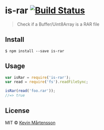 # is-rar [![Build Status](http://img.shields.io/travis/kevva/is-rar/master.svg?style=flat)](https://travis-ci.org/kevva/is-rar)

> Check if a Buffer/Uint8Array is a RAR file


## Install

```
$ npm install --save is-rar
```


## Usage

```js
var isRar = require('is-rar');
var read = require('fs').readFileSync;

isRar(read('foo.rar'));
//=> true
```


## License

MIT © [Kevin Mårtensson](https://github.com/kevva)
